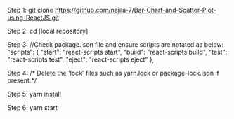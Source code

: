 Step 1:
git clone https://github.com/najila-7/Bar-Chart-and-Scatter-Plot-using-ReactJS.git

Step 2:
cd [local repository]

Step 3:
//Check package.json file and ensure scripts are notated as below:
"scripts": {
    "start": "react-scripts start",
    "build": "react-scripts build",
    "test": "react-scripts test",
    "eject": "react-scripts eject"
  },
  
 Step 4: 
/* Delete the 'lock' files such as yarn.lock or package-lock.json if present.*/

Step 5: 
yarn install

Step 6:
yarn start
